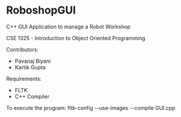 # RoboshopGUI
C++ GUI Application to manage a Robot Workshop

CSE 1325 - Introduction to Object Oriented Programming

Contributors:
* Pavanaj Biyani
* Kartik Gupta

Requirements:
* FLTK
* C++ Compiler

To execute the program:
fltk-config --use-images --compile GUI.cpp
